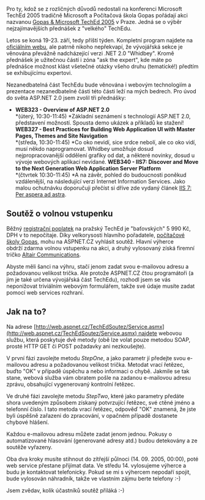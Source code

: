 <!-- dcterms:identifier = aspnetcz#46 -->
<!-- dcterms:title = Pozvánka na TechEd Praha 2005 a soutěž o volnou vstupenku! -->
<!-- dcterms:abstract = Gopas & Microsoft TechEd 2005 v Praze je výběr nejzajímavějších přednášek z "velkého" TechEdu. Chcete se podívat? Nabízíme vám volnou vstupenku v ceně 6000 Kč! -->
<!-- np9:categoryId = 6 -->
<!-- x4w:category = Akce a události -->
<!-- np9:authorId = 1 -->
<!-- np9:authorEmail = michal.valasek@altairis.cz -->
<!-- dcterms:creator = Michal Altair Valášek -->
<!-- dcterms:created = 2005-09-12T07:10:45.51+02:00 -->
<!-- dcterms:date = 2005-09-12T07:10:45.51+02:00 -->

Pro ty, kdož se z rozličných důvodů nedostali na konferenci Microsoft TechEd 2005 tradičně Microsoft a Počítačová škola Gopas pořádají akci nazvanou [Gopas & Microsoft TechEd 2005](http://www.teched.cz/) v Praze. Jedná se o výběr nejzajímavějších přednášek z "velkého" TechEdu.

Letos se koná 19-23. září, tedy příští týden. Kompletní program najdete na [oficiálním webu](http://www.teched.cz/program.htm), ale patrně nikoho nepřekvapí, že vývojářská sekce je věnována převážně nadcházející verzi .NET 2.0 "Whidbey". Kromě přednášek je užitečnou částí i zóna "ask the expert", kde máte po přednášce možnost klást všetečné otázky všeho druhu (tematické!) předtím se exhibujícímu expertovi.

Nezanedbatelná část TechEdu bude věnována i webovým technologiím a prezentace nezanedbatelné části této části leží na mých bedrech. Pro úvod do světa ASP.NET 2.0 jsem zvolil tři přednášky:

*   **WEB323 - Overview of ASP.NET 2.0**   
*(úterý, 10:30-11:45) *Základní seznámení s technologií ASP.NET 2.0, představení možností. Spousta demo ukázek a příkladů ke stažení! 
    **WEB327 - Best Practices for Building Web Application UI with Master Pages, Themes and Site Navigation**   
*(středa, 10:30-11:45) *Co oko nevidí, sice srdce nebolí, ale co oko vidí, musí někdo naprogramovat. Whidbey umožňuje dosud nejpropracovanější oddělení grafiky od dat, a některé novinky, dosud u vývoje webových aplikací nevídané. 
    **WEB340 - IIS7: Discover and Move to the Next Generation Web Application Server Platform**  
*(čtvrtek 10:30-11:45) *A na závěr, pohled do budoucnosti poněkud vzdálenější, na následující verzi Internet Information Services. Jako malou ochutnávku doporučuji přečíst si dříve zde vydaný článek [IIS 7: Per aspera ad astra](/entry/article-20050112.aspx).

## Soutěž o volnou vstupenku

Běžný [registrační poplatek](https://www.microsoft.cz/akce/teched2005/) na pražský TechEd je "baťovských" 5 990 Kč, DPH v to nepočítaje. Díky velkorysosti hlavního pořadatele, [počítačové školy Gopas](http://www.gopas.cz/), mohu na ASPNET.CZ vyhlásit soutěž. Hlavní výherce obdrží zdarma volnou vstupenku na akci, a druhý vylosovaný získá firemní tričko [Altair Communications](http://www.altaircom.net/).

Abyste měli šanci na výhru, stačí jenom zadat svou e-mailovou adresu a požadovanou velikost trička. Ale protože ASPNET.CZ čtou programátoři (a jim je také určena vývojářská část TechEdu), rozhodl jsem se vás neponižovat triviálním webovým formulářem, takže své údaje musíte zadat pomocí web services rozhraní.

## Jak na to?

Na adrese [http://web.aspnet.cz/TechEdSoutez/Service.asmx](http://web.aspnet.cz/TechEdSoutez/Service.asmx) najdete webovou službu, která poskytuje dvě metody (obě lze volat pouze metodou SOAP, prosté HTTP GET či POST požadavky ani nezkoušejte).

V první fázi zavolejte metodu *StepOne*, a jako parametr jí předejte svou e-mailovou adresu a požadovanou velikost trička. Metodat vrací řetězec, buďto "OK" v případě úspěchu a nebo informaci o chybě. Jakmile se tak stane, webová služba vám obratem pošle na zadanou e-mailovou adresu zprávu, obsahující vygenerovaný kontrolní řetězec.

Ve druhé fázi zavolejte metodu *StepTwo*, které jako parametry předáte shora uvedeným způsobem získaný potvrzující řetězec, své ctěné jméno a telefonní číslo. I tato metoda vrací řetězec, odpověď "OK" znamená, že jste byli úspěšně zařazeni do zpracování, v opačném případě dostanete chybové hlášení.

Každou e-mailovou adresu můžete zadat jenom jednou. Pokusy o automatizované hlasování (generované adresy atd.) budou detekovány a ze soutěže vyřazeny.

Oba dva kroky musíte stihnout do zítřejší půlnoci (14. 09. 2005, 00:00), poté web service přestane přijímat data. Ve středu 14. vylosujeme výherce a budu je kontaktovat telefonicky. Pokud se mi s výhercem nepodaří spojit, bude vylosován náhradník, takže ve vlastním zájmu berte telefony :-)

Jsem zvědav, kolik účastníků soutěž přiláká :-)